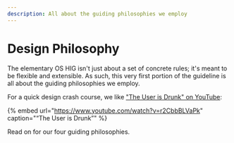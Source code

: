 ```yaml
---
description: All about the guiding philosophies we employ
---
```


# Design Philosophy

The elementary OS HIG isn't just about a set of concrete rules; it's meant to be flexible and extensible. As such, this very first portion of the guideline is all about the guiding philosophies we employ. 

For a quick design crash course, we like ["The User is Drunk" on YouTube](https://www.youtube.com/watch?v=r2CbbBLVaPk):

{% embed url="https://www.youtube.com/watch?v=r2CbbBLVaPk" caption="“The User is Drunk”" %}

Read on for our four guiding philosophies.

